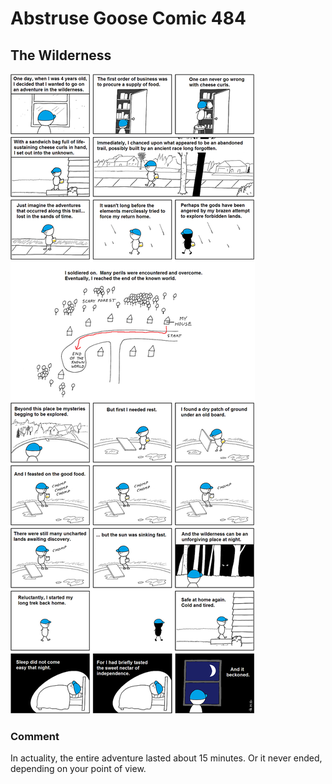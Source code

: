 # Abstruse Goose Comic 484
## The Wilderness

![image](then_i_learned_how_to_ride_a_bike_and_i_was_nothing_but_trouble.png)
### Comment
In actuality, the entire adventure lasted about 15 minutes. Or it never ended, depending on your point of view.
